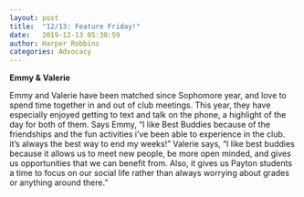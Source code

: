 ```yaml
---
layout: post
title:  "12/13: Feature Friday!"
date:   2019-12-13 05:30:59
author: Harper Robbins
categories: Advocacy
---
```


**Emmy & Valerie**

Emmy and Valerie have been matched since Sophomore year, and love to spend time together in and out of club meetings. This year, they have especially enjoyed getting to text and talk on the phone, a highlight of the day for both of them. Says Emmy, “I like Best Buddies because of the friendships and the fun activities i’ve been able to experience in the club. it’s always the best way to end my weeks!” Valerie says, “I like best buddies because it allows us to meet new people, be more open minded, and gives us opportunities that we can benefit from. Also, it gives us Payton students a time to focus on our social life rather than always worrying about grades or anything around there.”
